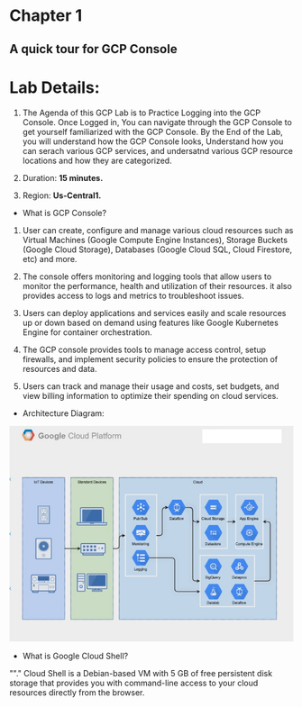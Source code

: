# Chapter 1

## A quick tour for GCP Console

# Lab Details:

1. The Agenda of this GCP Lab is to Practice Logging into the GCP Console. Once Logged in, You can navigate  through the GCP Console to get yourself familiarized with the GCP Console. By the End of the Lab, you will understand how the GCP Console looks, Understand how you can serach various GCP services, and undersatnd various GCP resource locations and how they are categorized. 

2. Duration: **15 minutes.**

3. Region: **Us-Central1.**

* What is GCP Console?

1. User can create, configure and manage various cloud resources such as Virtual Machines (Google Compute Engine Instances), Storage Buckets (Google Cloud Storage), Databases (Google Cloud SQL, Cloud Firestore, etc) and more.

2. The console offers monitoring and logging tools that allow users to monitor the performance, health and utilization of their resources. it also provides access to logs and metrics to troubleshoot issues.

3. Users can deploy applications and services easily and scale resources up or down based on demand using features like Google Kubernetes Engine for container orchestration.

4. The GCP console provides tools to manage access control, setup firewalls, and implement security policies to ensure the protection of resources and data.

5. Users can track and manage their usage and costs, set budgets, and view billing information to optimize their spending on cloud services.

* Architecture Diagram:

![Alt text](newlogo_04_33.png)

* What is Google Cloud Shell?

""." Cloud Shell is a Debian-based VM with 5 GB of free persistent disk storage that provides you with command-line access to your cloud resources directly from the browser.
 


